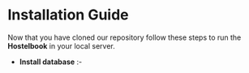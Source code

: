 # Installation Guide
Now that you have cloned our repository follow these steps to run the **Hostelbook** in your local server.
* **Install database** :-

